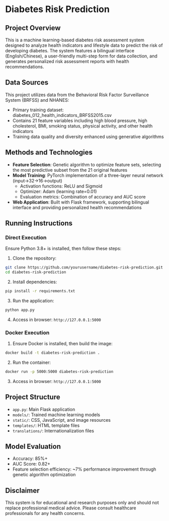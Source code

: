 # Diabetes Risk Prediction

## Project Overview
This is a machine learning-based diabetes risk assessment system designed to analyze health indicators and lifestyle data to predict the risk of developing diabetes. The system features a bilingual interface (English/Chinese), a user-friendly multi-step form for data collection, and generates personalized risk assessment reports with health recommendations.

## Data Sources
This project utilizes data from the Behavioral Risk Factor Surveillance System (BRFSS) and NHANES:
- Primary training dataset: diabetes_012_health_indicators_BRFSS2015.csv
- Contains 21 feature variables including high blood pressure, high cholesterol, BMI, smoking status, physical activity, and other health indicators
- Training data quality and diversity enhanced using generative algorithms

## Methods and Technologies
- **Feature Selection**: Genetic algorithm to optimize feature sets, selecting the most predictive subset from the 21 original features
- **Model Training**: PyTorch implementation of a three-layer neural network (input→32→16→output)
  - Activation functions: ReLU and Sigmoid
  - Optimizer: Adam (learning rate=0.01)
  - Evaluation metrics: Combination of accuracy and AUC score
- **Web Application**: Built with Flask framework, supporting bilingual interface and providing personalized health recommendations



## Running Instructions

### Direct Execution
Ensure Python 3.8+ is installed, then follow these steps:

1. Clone the repository:
```bash
git clone https://github.com/yourusername/diabetes-risk-prediction.git
cd diabetes-risk-prediction
```

2. Install dependencies:
```bash
pip install -r requirements.txt
```

3. Run the application:
```bash
python app.py
```

4. Access in browser: `http://127.0.0.1:5000`

### Docker Execution

1. Ensure Docker is installed, then build the image:
```bash
docker build -t diabetes-risk-prediction .
```

2. Run the container:
```bash
docker run -p 5000:5000 diabetes-risk-prediction
```

3. Access in browser: `http://127.0.0.1:5000`

## Project Structure
- `app.py`: Main Flask application
- `models/`: Trained machine learning models
- `static/`: CSS, JavaScript, and image resources
- `templates/`: HTML template files
- `translations/`: Internationalization files

## Model Evaluation
- Accuracy: 85%+
- AUC Score: 0.82+
- Feature selection efficiency: ~7% performance improvement through genetic algorithm optimization

## Disclaimer
This system is for educational and research purposes only and should not replace professional medical advice. Please consult healthcare professionals for any health concerns.
 


